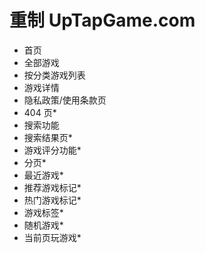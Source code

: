 # 重制 UpTapGame.com

- 首页
- 全部游戏
- 按分类游戏列表
- 游戏详情
- 隐私政策/使用条款页
- 404 页\*
- 搜索功能
- 搜索结果页\*
- 游戏评分功能\*
- 分页\*
- 最近游戏\*
- 推荐游戏标记\*
- 热门游戏标记\*
- 游戏标签\*
- 随机游戏\*
- 当前页玩游戏\*
